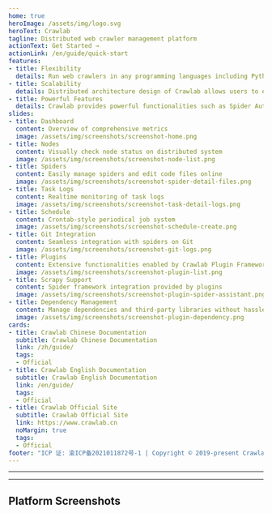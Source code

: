 ```yaml
---
home: true
heroImage: /assets/img/logo.svg
heroText: Crawlab
tagline: Distributed web crawler management platform
actionText: Get Started →
actionLink: /en/guide/quick-start
features:
- title: Flexibility
  details: Run web crawlers in any programming languages including Python, Go and Java, or web crawling frameworks including Scrapy, Colly and Selenium.
- title: Scalability
  details: Distributed architecture design of Crawlab allows users to easily manage over hundreds of distributed spiders and execute million-scale crawling tasks.
- title: Powerful Features
  details: Crawlab provides powerful functionalities such as Spider Auto-Deployment, Logs Monitoring, Git Integration, Online File Editor, Notifications, etc.
slides:
- title: Dashboard
  content: Overview of comprehensive metrics
  image: /assets/img/screenshots/screenshot-home.png
- title: Nodes
  content: Visually check node status on distributed system
  image: /assets/img/screenshots/screenshot-node-list.png
- title: Spiders
  content: Easily manage spiders and edit code files online
  image: /assets/img/screenshots/screenshot-spider-detail-files.png
- title: Task Logs
  content: Realtime monitoring of task logs
  image: /assets/img/screenshots/screenshot-task-detail-logs.png
- title: Schedule
  content: Crontab-style periodical job system
  image: /assets/img/screenshots/screenshot-schedule-create.png
- title: Git Integration
  content: Seamless integration with spiders on Git
  image: /assets/img/screenshots/screenshot-git-logs.png
- title: Plugins
  content: Extensive functionalities enabled by Crawlab Plugin Framework (CPF)
  image: /assets/img/screenshots/screenshot-plugin-list.png
- title: Scrapy Support
  content: Spider framework integration provided by plugins
  image: /assets/img/screenshots/screenshot-plugin-spider-assistant.png
- title: Dependency Management
  content: Manage dependencies and third-party libraries without hassles
  image: /assets/img/screenshots/screenshot-plugin-dependency.png
cards:
- title: Crawlab Chinese Documentation
  subtitle: Crawlab Chinese Documentation
  link: /zh/guide/
  tags:
  - Official
- title: Crawlab English Documentation
  subtitle: Crawlab English Documentation
  link: /en/guide/
  tags:
  - Official
- title: Crawlab Official Site
  subtitle: Crawlab Official Site
  link: https://www.crawlab.cn
  noMargin: true
  tags:
  - Official
footer: "ICP 证: 渝ICP备2021011872号-1 | Copyright © 2019-present Crawlab Team"
---
```


---

<CardList :cards="$page.frontmatter.cards"></CardList>

---

## Platform Screenshots

<SlideList :slides="$page.frontmatter.slides"></SlideList>
